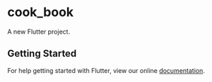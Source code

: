 # cook_book

A new Flutter project.

## Getting Started

For help getting started with Flutter, view our online
[documentation](https://flutter.io/).
